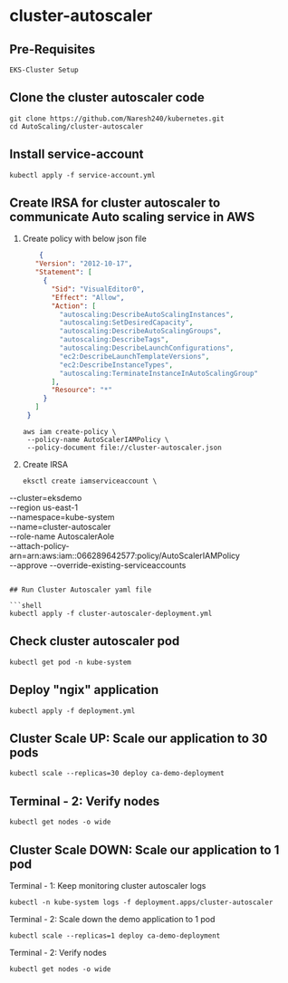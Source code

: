 # cluster-autoscaler

## Pre-Requisites

```shell
EKS-Cluster Setup
```

## Clone the cluster autoscaler code

```shell
git clone https://github.com/Naresh240/kubernetes.git
cd AutoScaling/cluster-autoscaler
```

## Install service-account

```shell
kubectl apply -f service-account.yml
```

## Create IRSA for cluster autoscaler to communicate Auto scaling service in AWS

1. Create policy with below json file
   ```json
	   {
	  "Version": "2012-10-17",
	  "Statement": [
	    {
	      "Sid": "VisualEditor0",
	      "Effect": "Allow",
	      "Action": [
	        "autoscaling:DescribeAutoScalingInstances",
	        "autoscaling:SetDesiredCapacity",
	        "autoscaling:DescribeAutoScalingGroups",
	        "autoscaling:DescribeTags",
	        "autoscaling:DescribeLaunchConfigurations",
	        "ec2:DescribeLaunchTemplateVersions",
	        "ec2:DescribeInstanceTypes",
	        "autoscaling:TerminateInstanceInAutoScalingGroup"
	      ],
	      "Resource": "*"
	    }
	  ]
	}
   ```

   ```shell
   aws iam create-policy \
    --policy-name AutoScalerIAMPolicy \
    --policy-document file://cluster-autoscaler.json
   ```

2. Create IRSA

   ```shell
   eksctl create iamserviceaccount \
  --cluster=eksdemo \
  --region us-east-1 \
  --namespace=kube-system \
  --name=cluster-autoscaler \
  --role-name AutoscalerAole \
  --attach-policy-arn=arn:aws:iam::066289642577:policy/AutoScalerIAMPolicy \
  --approve
  --override-existing-serviceaccounts
   ```

## Run Cluster Autoscaler yaml file

```shell
kubectl apply -f cluster-autoscaler-deployment.yml
```

## Check cluster autoscaler pod

```shell
kubectl get pod -n kube-system
```

## Deploy "ngix" application

```shell
kubectl apply -f deployment.yml
```

## Cluster Scale UP: Scale our application to 30 pods

```shell
kubectl scale --replicas=30 deploy ca-demo-deployment
```

## Terminal - 2: Verify nodes

```shell
kubectl get nodes -o wide
```

## Cluster Scale DOWN: Scale our application to 1 pod
  Terminal - 1: Keep monitoring cluster autoscaler logs
	  
    kubectl -n kube-system logs -f deployment.apps/cluster-autoscaler
  
  Terminal - 2: Scale down the demo application to 1 pod
	  
    kubectl scale --replicas=1 deploy ca-demo-deployment 
	
  Terminal - 2: Verify nodes
	
    kubectl get nodes -o wide    
